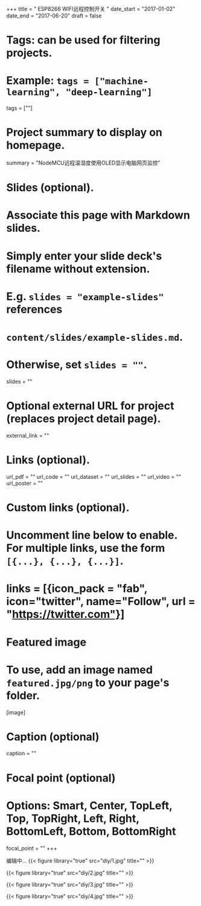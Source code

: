 +++
title = " ESP8266 WIFI远程控制开关 "
date_start = "2017-01-02"
date_end = "2017-06-20"
draft = false

# Tags: can be used for filtering projects.
# Example: `tags = ["machine-learning", "deep-learning"]`
tags = [""]


# Project summary to display on homepage.
summary = "NodeMCU远程温湿度使用OLED显示电脑网页监控"

# Slides (optional).
#   Associate this page with Markdown slides.
#   Simply enter your slide deck's filename without extension.
#   E.g. `slides = "example-slides"` references 
#   `content/slides/example-slides.md`.
#   Otherwise, set `slides = ""`.
slides = ""

# Optional external URL for project (replaces project detail page).
external_link = ""

# Links (optional).
url_pdf = ""
url_code = ""
url_dataset = ""
url_slides = ""
url_video = ""
url_poster = ""

# Custom links (optional).
#   Uncomment line below to enable. For multiple links, use the form `[{...}, {...}, {...}]`.
# links = [{icon_pack = "fab", icon="twitter", name="Follow", url = "https://twitter.com"}]

# Featured image
# To use, add an image named `featured.jpg/png` to your page's folder. 
[image]
  # Caption (optional)
  caption = ""

  # Focal point (optional)
  # Options: Smart, Center, TopLeft, Top, TopRight, Left, Right, BottomLeft, Bottom, BottomRight
  focal_point = ""
+++

编辑中...
{{< figure library="true" src="diy/1.jpg" title="" >}}

{{< figure library="true" src="diy/2.jpg" title="" >}}

{{< figure library="true" src="diy/3.jpg" title="" >}}

{{< figure library="true" src="diy/4.jpg" title="" >}}


